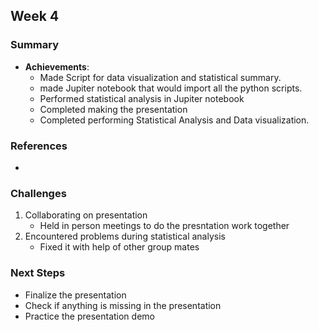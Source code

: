 ## Week 4

### Summary

- **Achievements**:
  - Made Script for data visualization and statistical summary.
  - made Jupiter notebook that would import all the python scripts.
  - Performed statistical analysis in Jupiter notebook
  - Completed making the presentation
  - Completed performing Statistical Analysis and Data visualization.

### References

- 

### Challenges

1. Collaborating on presentation  
	- Held in person meetings to do the presntation work together
2. Encountered problems during statistical analysis
     - Fixed it with help of other group mates 

### Next Steps

- Finalize the presentation 
- Check if anything is missing in the presentation 
- Practice the presentation demo 
